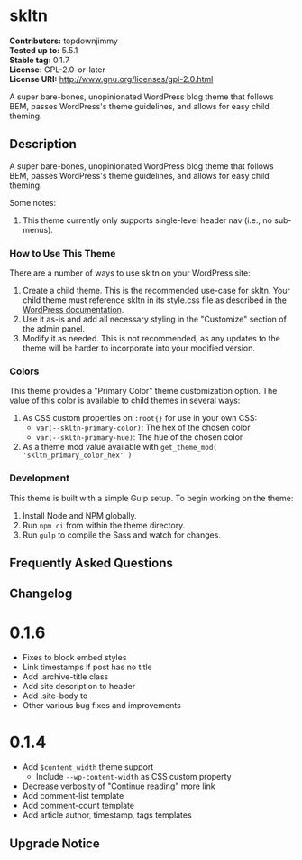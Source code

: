 # skltn #
**Contributors:** topdownjimmy  
**Tested up to:** 5.5.1  
**Stable tag:** 0.1.7  
**License:** GPL-2.0-or-later  
**License URI:** http://www.gnu.org/licenses/gpl-2.0.html  

A super bare-bones, unopinionated WordPress blog theme that follows BEM, passes WordPress's theme guidelines, and allows for easy child theming.

## Description ##
A super bare-bones, unopinionated WordPress blog theme that follows BEM, passes WordPress's theme guidelines, and allows for easy child theming.

Some notes:

1. This theme currently only supports single-level header nav (i.e., no sub-menus).

### How to Use This Theme ###

There are a number of ways to use skltn on your WordPress site:

1. Create a child theme. This is the recommended use-case for skltn. Your child theme must reference skltn in its style.css file as described in [the WordPress documentation](https://developer.wordpress.org/themes/advanced-topics/child-themes/).
1. Use it as-is and add all necessary styling in the "Customize" section of the admin panel.
1. Modify it as needed. This is not recommended, as any updates to the theme will be harder to incorporate into your modified version.

### Colors ###

This theme provides a "Primary Color" theme customization option. The value of this color is available to child themes in several ways:

1. As CSS custom properties on `:root{}` for use in your own CSS:
    - `var(--skltn-primary-color)`: The hex of the chosen color
    - `var(--skltn-primary-hue)`: The hue of the chosen color
1. As a theme mod value available with `get_theme_mod( 'skltn_primary_color_hex' )`

### Development ###

This theme is built with a simple Gulp setup. To begin working on the theme:

1. Install Node and NPM globally.
1. Run `npm ci` from within the theme directory.
1. Run `gulp` to compile the Sass and watch for changes.

## Frequently Asked Questions ##

## Changelog ##

# 0.1.6 #

- Fixes to block embed styles
- Link timestamps if post has no title
- Add .archive-title class
- Add site description to header
- Add .site-body to <body>
- Other various bug fixes and improvements

# 0.1.4 #

- Add `$content_width` theme support
    - Include `--wp-content-width` as CSS custom property
- Decrease verbosity of "Continue reading" more link
- Add comment-list template
- Add comment-count template
- Add article author, timestamp, tags templates

## Upgrade Notice ##

